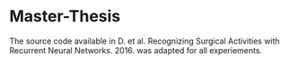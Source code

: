 # Master-Thesis
The source code available in D. et al. Recognizing Surgical Activities with Recurrent Neural Networks. 2016. was adapted for all experiements.
